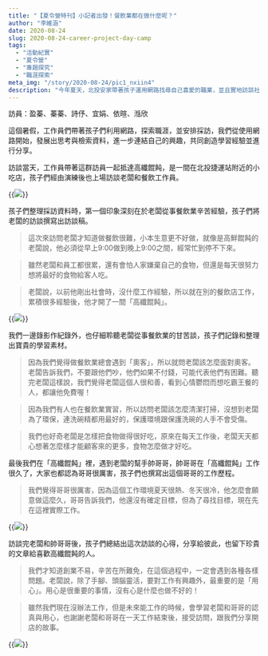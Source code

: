 ```yaml
---
title: "【夏令營特刊】小記者出發！餐飲業都在做什麼呢？"
author: "李維涵"
date: 2020-08-24
slug: 2020-08-24-career-project-day-camp
tags:
  - "活動紀實"
  - "夏令營"
  - "專題探究"
  - "職涯探索"
meta_img: "/story/2020-08-24/pic1_nxiin4"
description: "今年夏天，北投安家帶著孩子運用網路找尋自己喜愛的職業，並且實地訪談社區裡的職人。孩子想要探索餐飲業，所以我們找上了「高纖餛飩」的老闆，來問問老闆如何好好地開一間店、認真的做好每一件事。最後孩子寫下訪談的紀錄，想把這段回憶與大家分享。由孩子親手創造的「夏令營特刊」！讓我們一起從孩子的眼睛看世界吧！"
---
```

訪員：盈蓁、蓁蓁、詩伃、宜娟、依暄、湉欣

這個暑假，工作員們帶著孩子們利用網路，探索職涯，並安排採訪，我們從使用網路開始，發展出思考與檢索資料，進一步連結自己的興趣，共同創造學習經驗並進行分享。

訪談當天，工作員帶著這群訪員一起抵達高纖餛飩，是一間在北投捷運站附近的小吃店，孩子們經由演練後也上場訪談老闆和餐飲工作員。

{{<img src="/story/2020-08-24/pic1_nxiin4" caption="小記者出發！餐飲業都在做什麼呢？">}}

孩子們整理採訪資料時，第一個印象深刻在於老闆從事餐飲業辛苦經驗，孩子們將老闆的訪談撰寫出訪談稿。

<blockquote class="blockquote">
這次來訪問老闆才知道做餐飲很難，小本生意更不好做，就像是高鮮餛飩的老闆說，他必須從早上9:00做到晚上9:00之間，經常忙到停不下來。
</blockquote>
<blockquote class="blockquote">
雖然老闆和員工都很累，還有會怕人家嫌棄自己的食物，但還是每天很努力想將最好的食物給客人吃。
</blockquote>
<blockquote class="blockquote">
老闆說，以前他剛出社會時，沒什麼工作經驗，所以就在別的餐飲店工作，累積很多經驗後，他才開了一間「高纖餛飩」。
</blockquote>

{{<img src="/story/2020-08-24/pic2_dwnxky" caption="老闆告訴我們好多重要的事情">}}

我們一邊錄影作紀錄外，也仔細聆聽老闆從事餐飲業的甘苦談，孩子們記錄和整理出寶貴的學習素材。

<blockquote class="blockquote">
因為我們覺得做餐飲業總會遇到「奧客」，所以就問老闆該怎麼面對奧客。老闆告訴我們，不要跟他們吵，他們如果不付錢，可能代表他們有困難。聽完老闆這樣說，我們覺得老闆這個人很和善，看到心情鬱悶而想吃霸王餐的人，都讓他免費喔！
</blockquote>
<blockquote class="blockquote">
因為我們有人也在餐飲業實習，所以訪問老闆該怎麼清潔打掃，沒想到老闆為了環保，連洗碗精都用最好的，保護環境跟保護洗碗的人手不會受傷。
</blockquote>
<blockquote class="blockquote">
我們也好奇老闆是怎樣把食物做得很好吃，原來在每天工作後，老闆天天都心想著怎麼樣才能顧客來的更多，食物怎麼做才好吃。
</blockquote>

最後我們在「高纖餛飩」裡，遇到老闆的幫手帥哥哥，帥哥哥在「高纖餛飩」工作很久了，大家也都認為哥哥很厲害，孩子們也撰寫出這個哥哥的工作歷程。

<blockquote class="blockquote">
我們覺得哥哥很厲害，因為這個工作環境夏天很熱、冬天很冷，他怎麼會願意做這麼久，哥哥告訴我們，他還沒有確定目標，但為了尋找目標，現在先在這裡實際工作。
</blockquote>

{{<img src="/story/2020-08-24/pic3_wsnttq" caption="訪談老闆的過程和整理訪談的紀錄">}}

訪談完老闆和帥哥哥後，孩子們總結出這次訪談的心得，分享給彼此，也留下珍貴的文章給喜歡高纖餛飩的人。

<blockquote class="blockquote">
我們才知道創業不易，辛苦在所難免，在這個過程中，一定會遇到各種各樣問題。老闆說，除了手腳、頭腦靈活，要對工作有興趣外，最重要的是「用心」。用心是很重要的事情，沒有心是什麼也做不好的！
</blockquote>
<blockquote class="blockquote">
雖然我們現在沒辦法工作，但是未來能工作的時候，會學習老闆和哥哥的認真與用心，也謝謝老闆和哥哥在一天工作結束後，接受訪問，跟我們分享開店的故事。
</blockquote>

{{<img src="/story/2020-08-24/pic4_xf3w5r" caption="我們和老闆！">}}

